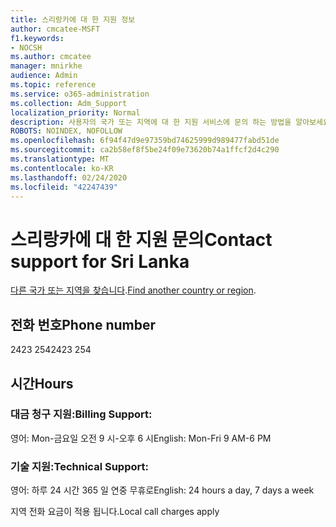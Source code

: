 ```yaml
---
title: 스리랑카에 대 한 지원 정보
author: cmcatee-MSFT
f1.keywords:
- NOCSH
ms.author: cmcatee
manager: mnirkhe
audience: Admin
ms.topic: reference
ms.service: o365-administration
ms.collection: Adm_Support
localization_priority: Normal
description: 사용자의 국가 또는 지역에 대 한 지원 서비스에 문의 하는 방법을 알아보세요.
ROBOTS: NOINDEX, NOFOLLOW
ms.openlocfilehash: 6f94f47d9e97359bd74625999d989477fabd51de
ms.sourcegitcommit: ca2b58ef8f5be24f09e73620b74a1ffcf2d4c290
ms.translationtype: MT
ms.contentlocale: ko-KR
ms.lasthandoff: 02/24/2020
ms.locfileid: "42247439"
---
```

# <a name="contact-support-for-sri-lanka"></a><span data-ttu-id="c2ef1-103">스리랑카에 대 한 지원 문의</span><span class="sxs-lookup"><span data-stu-id="c2ef1-103">Contact support for Sri Lanka</span></span>

<span data-ttu-id="c2ef1-104">[다른 국가 또는 지역을 찾습니다](../contact-support-for-business-products.md).</span><span class="sxs-lookup"><span data-stu-id="c2ef1-104">[Find another country or region](../contact-support-for-business-products.md).</span></span>

## <a name="phone-number"></a><span data-ttu-id="c2ef1-105">전화 번호</span><span class="sxs-lookup"><span data-stu-id="c2ef1-105">Phone number</span></span>
<span data-ttu-id="c2ef1-106">2423 254</span><span class="sxs-lookup"><span data-stu-id="c2ef1-106">2423 254</span></span>

## <a name="hours"></a><span data-ttu-id="c2ef1-107">시간</span><span class="sxs-lookup"><span data-stu-id="c2ef1-107">Hours</span></span>
### <a name="billing-support"></a><span data-ttu-id="c2ef1-108">대금 청구 지원:</span><span class="sxs-lookup"><span data-stu-id="c2ef1-108">Billing Support:</span></span>

<span data-ttu-id="c2ef1-109">영어: Mon-금요일 오전 9 시-오후 6 시</span><span class="sxs-lookup"><span data-stu-id="c2ef1-109">English: Mon-Fri 9 AM-6 PM</span></span>

### <a name="technical-support"></a><span data-ttu-id="c2ef1-110">기술 지원:</span><span class="sxs-lookup"><span data-stu-id="c2ef1-110">Technical Support:</span></span>

<span data-ttu-id="c2ef1-111">영어: 하루 24 시간 365 일 연중 무휴로</span><span class="sxs-lookup"><span data-stu-id="c2ef1-111">English: 24 hours a day, 7 days a week</span></span>

<span data-ttu-id="c2ef1-112">지역 전화 요금이 적용 됩니다.</span><span class="sxs-lookup"><span data-stu-id="c2ef1-112">Local call charges apply</span></span>